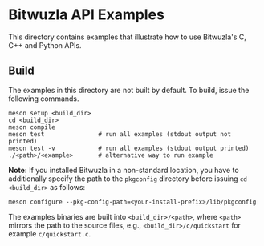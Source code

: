 Bitwuzla API Examples
=====================

This directory contains examples that illustrate how to use Bitwuzla's
C, C++ and Python APIs.

Build
-----

The examples in this directory are not built by default.
To build, issue the following commands.

```
meson setup <build_dir>
cd <build_dir>
meson compile
meson test               # run all examples (stdout output not printed)
meson test -v            # run all examples (stdout output printed)
./<path>/<example>       # alternative way to run example
```

**Note:** If you installed Bitwuzla in a non-standard location, you have to
additionally specify the path to the `pkgconfig` directory before issuing 
`cd <build_dir>` as follows:
```
meson configure --pkg-config-path=<your-install-prefix>/lib/pkgconfig
```

The examples binaries are built into `<build_dir>/<path>`, where `<path>`
mirrors the path to the source files, e.g., `<build_dir>/c/quickstart` for
example `c/quickstart.c`.
